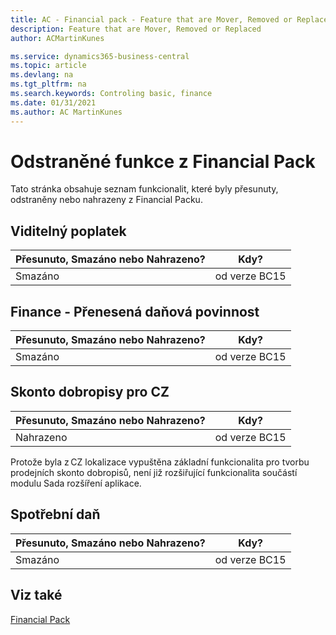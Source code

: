 ```yaml
---
title: AC - Financial pack - Feature that are Mover, Removed or Replaced | Microsoft Docs
description: Feature that are Mover, Removed or Replaced
author: ACMartinKunes

ms.service: dynamics365-business-central
ms.topic: article
ms.devlang: na
ms.tgt_pltfrm: na
ms.search.keywords: Controling basic, finance 
ms.date: 01/31/2021
ms.author: AC MartinKunes
---
```


# Odstraněné funkce z Financial Pack

Tato stránka obsahuje seznam funkcionalit, které byly přesunuty, odstraněny nebo nahrazeny z Financial Packu.

## Viditelný poplatek


|Přesunuto, Smazáno nebo Nahrazeno?|Kdy?|
|----|----|
|Smazáno|od verze BC15|


## Finance - Přenesená daňová povinnost


|Přesunuto, Smazáno nebo Nahrazeno?|Kdy?|
|----|----|
|Smazáno|od verze BC15|


## Skonto dobropisy pro CZ


|Přesunuto, Smazáno nebo Nahrazeno?|Kdy?|
|----|----|
|Nahrazeno|od verze BC15|

Protože byla z CZ lokalizace vypuštěna základní funkcionalita pro tvorbu prodejních skonto dobropisů, není již rozšiřující funkcionalita součástí modulu Sada rozšíření aplikace.

## Spotřební daň

|Přesunuto, Smazáno nebo Nahrazeno?|Kdy?|
|----|----|
|Smazáno|od verze BC15|

## Viz také
[Financial Pack](ac-finance-pack.md)  